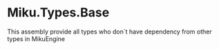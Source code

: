 ﻿# Miku.Types.Base    
This assembly provide all types who don`t have dependency from other types in MikuEngine